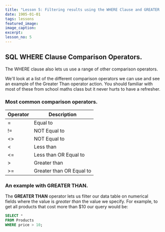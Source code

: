 ```yaml
---
title: "Lesson 5: Filtering results using the WHERE Clause and GREATER THAN."
date: 1905-01-01
tags: lessons
featured_image: 
image_caption: 
excerpt: 
lesson_no: 5
---
```

## SQL WHERE Clause Comparison Operators.

The WHERE clause also lets us use a range of other comparison operators.

We'll look at a list of the different comparison operators we can use and see an example of the Greater Than operator action. You should familiar with most of these from school maths class but it never hurts to have a refresher.

### Most common comparison operators.

| Operator | Description |
|---|---|
| = | Equal to |
| != | NOT Equal to |
| <\> | NOT Equal to |
| < | Less than |
| <= | Less than OR Equal to |
| \> | Greater than |
| \>= | Greater than OR Equal to |

### An example with GREATER THAN.

The **GREATER THAN** operator lets us filter our data table on numerical fields where the value is _greater than_ the value we specify. For example, to get all products that cost more than $10 our query would be: 

```sql
SELECT * 
FROM Products 
WHERE price > 10;
```